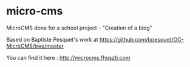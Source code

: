 # micro-cms

MicroCMS done for a school project - "Creation of a blog"

Based on Baptiste Pesquet's work at https://github.com/bpesquet/OC-MicroCMS/tree/master

You can find it here : http://microcms.fhuszti.com
